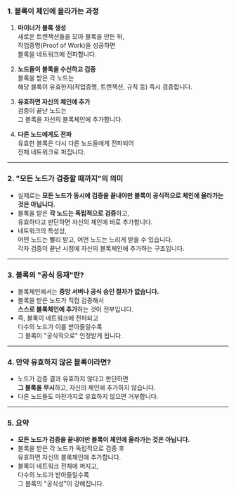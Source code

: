 
### 1. 블록이 체인에 올라가는 과정

1. **마이너가 블록 생성**  
   새로운 트랜잭션들을 모아 블록을 만든 뒤,  
   작업증명(Proof of Work)을 성공하면  
   블록을 네트워크에 전파합니다.

2. **노드들이 블록을 수신하고 검증**  
   블록을 받은 각 노드는  
   해당 블록이 유효한지(작업증명, 트랜잭션, 규칙 등) 즉시 검증합니다.

3. **유효하면 자신의 체인에 추가**  
   검증이 끝난 노드는  
   그 블록을 자신의 블록체인에 추가합니다.

4. **다른 노드에게도 전파**  
   유효한 블록은 다시 다른 노드들에게 전파되어  
   전체 네트워크로 퍼집니다.

---

### 2. "모든 노드가 검증할 때까지"의 의미

- 실제로는 **모든 노드가 동시에 검증을 끝내야만 블록이 공식적으로 체인에 올라가는 것은 아닙니다.**
- 블록을 받은 **각 노드는 독립적으로 검증**하고,  
  유효하다고 판단하면 자신의 체인에 바로 추가합니다.
- 네트워크의 특성상,  
  어떤 노드는 빨리 받고, 어떤 노드는 느리게 받을 수 있습니다.  
  각자 검증이 끝난 시점에 자신의 블록체인에 추가하는 구조입니다.

---

### 3. 블록의 "공식 등재"란?

- 블록체인에서는 **중앙 서버나 공식 승인 절차가 없습니다.**
- 블록을 받은 노드가 직접 검증해서  
  **스스로 블록체인에 추가**하는 것이 전부입니다.
- 즉, 블록이 네트워크에 전파되고  
  다수의 노드가 이를 받아들일수록  
  그 블록이 "공식적으로" 인정받게 됩니다.

---

### 4. 만약 유효하지 않은 블록이라면?

- 노드가 검증 결과 유효하지 않다고 판단하면  
  **그 블록을 무시**하고, 자신의 체인에 추가하지 않습니다.
- 다른 노드들도 마찬가지로 유효하지 않으면 거부합니다.

---

### 5. 요약

- **모든 노드가 검증을 끝내야만 블록이 체인에 올라가는 것은 아닙니다.**
- 블록을 받은 각 노드가 독립적으로 검증 후  
  유효하면 자신의 블록체인에 추가합니다.
- 블록이 네트워크 전체에 퍼지고,  
  다수의 노드가 받아들일수록  
  그 블록의 "공식성"이 강해집니다.
